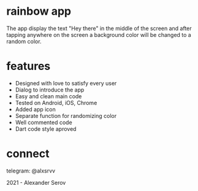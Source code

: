 # rainbow app

The app display the text "Hey there" in the middle of the screen and after tapping anywhere on the screen a background color will be changed to a random color.

# features

- Designed with love to satisfy every user
- Dialog to introduce the app
- Easy and clean main code
- Tested on Android, iOS, Chrome
- Added app icon
- Separate function for randomizing color
- Well commented code
- Dart code style aproved

# connect
telegram: @alxsrvv

2021 - Alexander Serov